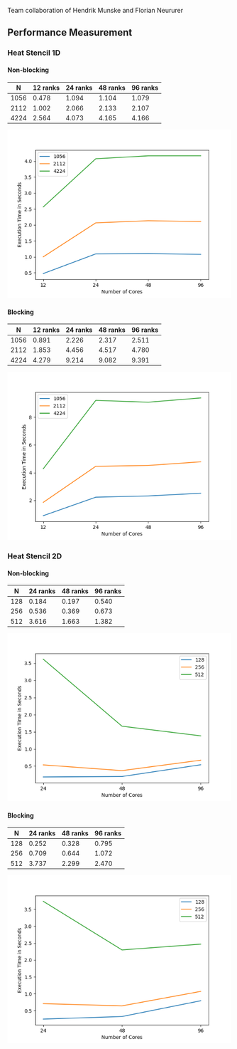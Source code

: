 Team collaboration of Hendrik Munske and Florian Neururer

## Performance Measurement

### Heat Stencil 1D

#### Non-blocking

| N    | 12 ranks | 24 ranks | 48 ranks | 96 ranks |
| ---- | -------- | -------- | -------- | -------- |
| 1056 | 0.478    | 1.094    | 1.104    | 1.079    |
| 2112 | 1.002    | 2.066    | 2.133    | 2.107    |
| 4224 | 2.564    | 4.073    | 4.165    | 4.166    |

![Non-blocking 1D](./1D-nonBlocking.png)

#### Blocking

| N    | 12 ranks | 24 ranks | 48 ranks | 96 ranks |
| ---- | -------- | -------- | -------- | -------- |
| 1056 | 0.891    | 2.226    | 2.317    | 2.511    |
| 2112 | 1.853    | 4.456    | 4.517    | 4.780    |
| 4224 | 4.279    | 9.214    | 9.082    | 9.391    |

![Blocking 1D](./1D-Blocking.png)

### Heat Stencil 2D

#### Non-blocking

| N   | 24 ranks | 48 ranks | 96 ranks |
| --- | -------- | -------- | -------- |
| 128 | 0.184    | 0.197    | 0.540    |
| 256 | 0.536    | 0.369    | 0.673    |
| 512 | 3.616    | 1.663    | 1.382    |

![Non-Blocking 2D](./2D-nonBlocking.png)

#### Blocking

| N   | 24 ranks | 48 ranks | 96 ranks |
| --- | -------- | -------- | -------- |
| 128 | 0.252    | 0.328    | 0.795    |
| 256 | 0.709    | 0.644    | 1.072    |
| 512 | 3.737    | 2.299    | 2.470    |

![Blocking 2D](./2D-Blocking.png)
